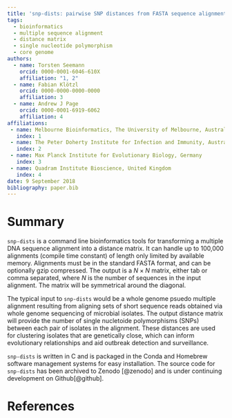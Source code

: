 ```yaml
---
title: 'snp-dists: pairwise SNP distances from FASTA sequence alignments'
tags:
  - bioinformatics
  - multiple sequence alignment
  - distance matrix
  - single nucleotide polymorphism
  - core genome
authors:
  - name: Torsten Seemann
    orcid: 0000-0001-6046-610X
    affiliation: "1, 2"
  - name: Fabian Klötzl 
    orcid: 0000-0000-0000-0000
    affiliation: 3
  - name: Andrew J Page
    orcid: 0000-0001-6919-6062
    affiliation: 4
affiliations:
 - name: Melbourne Bioinformatics, The University of Melbourne, Australia
   index: 1
 - name: The Peter Doherty Institute for Infection and Immunity, Australia
   index: 2
 - name: Max Planck Institute for Evolutionary Biology, Germany
   index: 3
 - name: Quadram Institute Bioscience, United Kingdom
   index: 4
date: 9 September 2018
bibliography: paper.bib
---
```


# Summary

`snp-dists` is a command line bioinformatics tools for transforming
a multiple DNA sequence alignment into a distance matrix. It can handle
up to 100,000 alignments (compile time constant) 
of length only limited by available memory. Alignments must be
in the standard FASTA format, and can be optionally gzip compressed.
The output is a $N \times N$ matrix, either tab or comma separated,
where $N$ is the number of sequences in the input alignment. The
matrix will be symmetrical around the diagonal.

The typical input to `snp-dists` would be a whole genome psuedo multiple alignment
resulting from aligning sets of short sequence reads obtained via
whole genome sequencing of microbial isolates. The output distance matrix
will provide the number of single nucletoide polymorphisms (SNPs)
between each pair of isolates in the alignment. These distances are
used for clustering isolates that are genetically close, which can
inform evolutionary relationships and aid outbreak detection and
surveillance.

`snp-dists` is written in C and is packaged in the Conda
and Homebrew software management systems for easy installation.
The source code for `snp-dists` has been archived to Zenodo [@zenodo]
and is under continuing development on Github[@github].

# References

